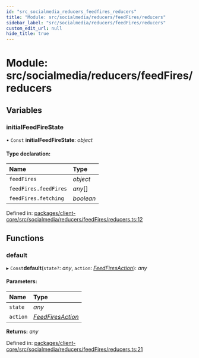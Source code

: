 ```yaml
---
id: "src_socialmedia_reducers_feedfires_reducers"
title: "Module: src/socialmedia/reducers/feedFires/reducers"
sidebar_label: "src/socialmedia/reducers/feedFires/reducers"
custom_edit_url: null
hide_title: true
---
```


# Module: src/socialmedia/reducers/feedFires/reducers

## Variables

### initialFeedFireState

• `Const` **initialFeedFireState**: *object*

#### Type declaration:

Name | Type |
:------ | :------ |
`feedFires` | *object* |
`feedFires.feedFires` | *any*[] |
`feedFires.fetching` | *boolean* |

Defined in: [packages/client-core/src/socialmedia/reducers/feedFires/reducers.ts:12](https://github.com/xr3ngine/xr3ngine/blob/65dfcf39a/packages/client-core/src/socialmedia/reducers/feedFires/reducers.ts#L12)

## Functions

### default

▸ `Const`**default**(`state?`: *any*, `action`: [*FeedFiresAction*](src_socialmedia_reducers_feedfires_actions.md#feedfiresaction)): *any*

#### Parameters:

Name | Type |
:------ | :------ |
`state` | *any* |
`action` | [*FeedFiresAction*](src_socialmedia_reducers_feedfires_actions.md#feedfiresaction) |

**Returns:** *any*

Defined in: [packages/client-core/src/socialmedia/reducers/feedFires/reducers.ts:21](https://github.com/xr3ngine/xr3ngine/blob/65dfcf39a/packages/client-core/src/socialmedia/reducers/feedFires/reducers.ts#L21)
